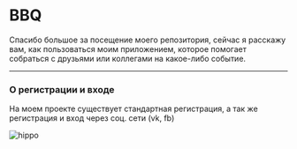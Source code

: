 # BBQ
Спасибо большое за посещение моего репозитория, сейчас я расскажу вам, как пользоваться моим приложением, которое помогает собраться с друзьями или коллегами на какое-либо событие.
____

### О регистрации и входе
На моем проекте существует стандартная регистрация, а так же регистрация и вход через соц. сети (vk, fb)

![hippo](https://s6.gifyu.com/images/2021-07-06_16-25-29.gif)
